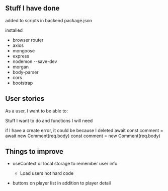 ## Stuff I have done

added to scripts in backend package.json

installed 
- browser router
- axios
- mongoose
- express
- nodemon --save-dev
- morgan
- body-parser
- cors
- bootstrap


## User stories

As a user, I want to be able to:

Stuff I want to do and functions I will need






if I have a create error, it could be because I deleted await
const comment = await new Comment(req.body)
const comment = new Comment(req.body)

## Things to improve

- useContext or local storage to remember user info
    - Load users not hard code

- buttons on player list in addition to player detail    